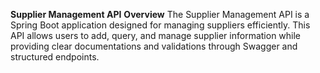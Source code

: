 **Supplier Management API**
**Overview**
The Supplier Management API is a Spring Boot application designed for managing suppliers efficiently. This API allows users to add, query, and manage supplier information while providing clear documentations and validations through Swagger and structured endpoints.


